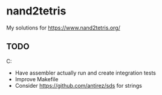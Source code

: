# nand2tetris

My solutions for https://www.nand2tetris.org/

## TODO

C:
- Have assembler actually run and create integration tests
- Improve Makefile
- Consider https://github.com/antirez/sds for strings
